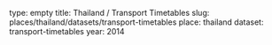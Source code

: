 type: empty
title: Thailand / Transport Timetables
slug: places/thailand/datasets/transport-timetables
place: thailand
dataset: transport-timetables
year: 2014
